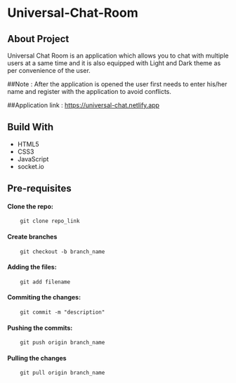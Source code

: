 # Universal-Chat-Room

## About Project

Universal Chat Room is an application which allows you to chat with multiple users at a same time and it is also equipped with Light and Dark theme as per convenience of the user.

##Note : After the application is opened the user first needs to enter his/her name and register with the application to avoid conflicts. 

##Application link :
https://universal-chat.netlify.app 


## Build With

- HTML5
- CSS3
- JavaScript
- socket.io

## Pre-requisites

#### Clone the repo:

        git clone repo_link

#### Create branches

        git checkout -b branch_name

#### Adding the files:

        git add filename

#### Commiting the changes:

        git commit -m "description"

#### Pushing the commits:

        git push origin branch_name

#### Pulling the changes

        git pull origin branch_name

